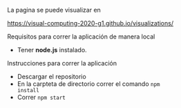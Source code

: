 La pagina se puede visualizar en

https://visual-computing-2020-g1.github.io/visualizations/


Requisitos para correr la aplicación de manera local
 - Tener **node.js** instalado.


Instrucciones para correr la aplicación
- Descargar el repositorio
- En la carpteta de directorio correr el comando <code>npm install</code>
- Correr <code>npm start</code>
